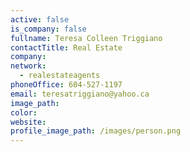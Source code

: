 ```yaml
---
active: false
is_company: false
fullname: Teresa Colleen Triggiano
contactTitle: Real Estate
company:
network:
  - realestateagents
phoneOffice: 604-527-1197
email: teresatriggiano@yahoo.ca
image_path:
color:
website:
profile_image_path: /images/person.png
---
```

